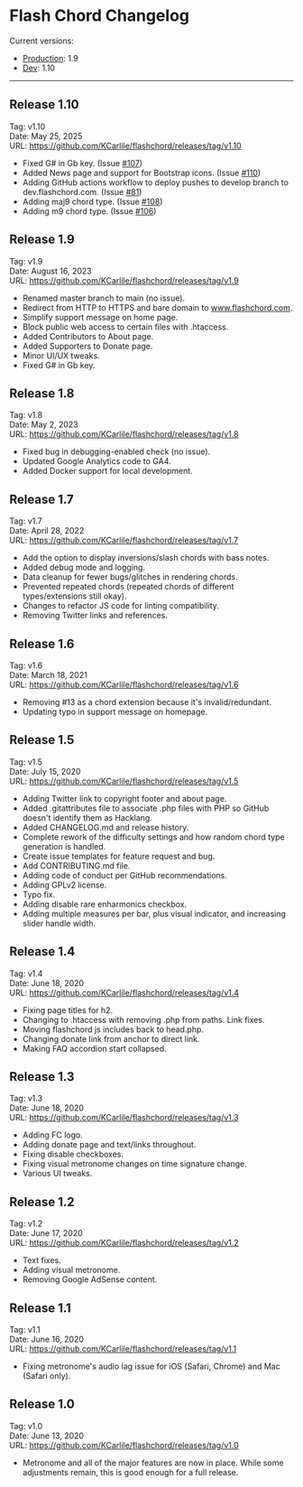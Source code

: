 # Flash Chord Changelog

Current versions:

- [Production](https://www.flashchord.com/): 1.9
- [Dev](http://dev.flashchord.com/): 1.10

---

## Release 1.10

Tag: v1.10  
Date: May 25, 2025  
URL: <https://github.com/KCarlile/flashchord/releases/tag/v1.10>

- Fixed G# in Gb key. (Issue [#107](https://github.com/KCarlile/flashchord/issues/107))
- Added News page and support for Bootstrap icons. (Issue [#110](https://github.com/KCarlile/flashchord/issues/110))
- Adding GitHub actions workflow to deploy pushes to develop branch to dev.flashchord.com. (Issue [#81](https://github.com/KCarlile/flashchord/issues/81))
- Adding maj9 chord type. (Issue [#108](https://github.com/KCarlile/flashchord/issues/108))
- Adding m9 chord type. (Issue [#106](https://github.com/KCarlile/flashchord/issues/106))

## Release 1.9

Tag: v1.9  
Date: August 16, 2023  
URL: <https://github.com/KCarlile/flashchord/releases/tag/v1.9>

- Renamed master branch to main (no issue).
- Redirect from HTTP to HTTPS and bare domain to www.flashchord.com.
- Simplify support message on home page.
- Block public web access to certain files with .htaccess.
- Added Contributors to About page.
- Added Supporters to Donate page.
- Minor UI/UX tweaks.
- Fixed G# in Gb key.

## Release 1.8

Tag: v1.8  
Date: May 2, 2023  
URL: <https://github.com/KCarlile/flashchord/releases/tag/v1.8>

- Fixed bug in debugging-enabled check (no issue).
- Updated Google Analytics code to GA4.
- Added Docker support for local development.

## Release 1.7

Tag: v1.7  
Date: April 28, 2022  
URL: <https://github.com/KCarlile/flashchord/releases/tag/v1.7>

- Add the option to display inversions/slash chords with bass notes.
- Added debug mode and logging.
- Data cleanup for fewer bugs/glitches in rendering chords.
- Prevented repeated chords (repeated chords of different types/extensions still okay).
- Changes to refactor JS code for linting compatibility.
- Removing Twitter links and references.

## Release 1.6

Tag: v1.6  
Date: March 18, 2021  
URL: <https://github.com/KCarlile/flashchord/releases/tag/v1.6>

- Removing #13 as a chord extension because it's invalid/redundant.
- Updating typo in support message on homepage.

## Release 1.5

Tag: v1.5  
Date: July 15, 2020  
URL: <https://github.com/KCarlile/flashchord/releases/tag/v1.5>

- Adding Twitter link to copyright footer and about page.
- Added .gitattributes file to associate .php files with PHP so GitHub doesn't identify them as Hacklang.
- Added CHANGELOG.md and release history.
- Complete rework of the difficulty settings and how random chord type generation is handled.
- Create issue templates for feature request and bug.
- Add CONTRIBUTING.md file.
- Adding code of conduct per GitHub recommendations.
- Adding GPLv2 license.
- Typo fix.
- Adding disable rare enharmonics checkbox.
- Adding multiple measures per bar, plus visual indicator, and increasing slider handle width.

## Release 1.4

Tag: v1.4  
Date: June 18, 2020  
URL: <https://github.com/KCarlile/flashchord/releases/tag/v1.4>

- Fixing page titles for h2.
- Changing to .htaccess with removing .php from paths. Link fixes.
- Moving flashchord js includes back to head.php.
- Changing donate link from anchor to direct link.
- Making FAQ accordion start collapsed.

## Release 1.3

Tag: v1.3  
Date: June 18, 2020  
URL: <https://github.com/KCarlile/flashchord/releases/tag/v1.3>

- Adding FC logo.
- Adding donate page and text/links throughout.
- Fixing disable checkboxes.
- Fixing visual metronome changes on time signature change.
- Various UI tweaks.

## Release 1.2

Tag: v1.2  
Date: June 17, 2020  
URL: <https://github.com/KCarlile/flashchord/releases/tag/v1.2>

- Text fixes.
- Adding visual metronome.
- Removing Google AdSense content.

## Release 1.1

Tag: v1.1  
Date: June 16, 2020  
URL: <https://github.com/KCarlile/flashchord/releases/tag/v1.1>

- Fixing metronome's audio lag issue for iOS (Safari, Chrome) and Mac (Safari only).

## Release 1.0

Tag: v1.0  
Date: June 13, 2020  
URL: <https://github.com/KCarlile/flashchord/releases/tag/v1.0>

- Metronome and all of the major features are now in place. While some adjustments remain, this is good enough for a full release.
